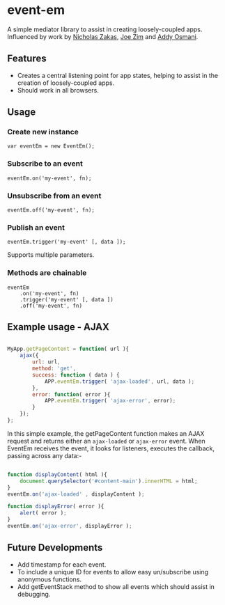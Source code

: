# event-em

A simple mediator library to assist in creating loosely-coupled apps. Influenced by work by [Nicholas Zakas](http://www.nczonline.net), [Joe Zim](http://www.joezimjs.com) and [Addy Osmani](http://www.addyosmani.com).

## Features

* Creates a central listening point for app states, helping to assist in the creation of loosely-coupled apps.
* Should work in all browsers.

## Usage

### Create new instance 

```
var eventEm = new EventEm();
```

### Subscribe to an event 

``` 
eventEm.on('my-event', fn);
```

### Unsubscribe from an event

``` 
eventEm.off('my-event', fn);
```

### Publish an event

``` 
eventEm.trigger('my-event' [, data ]);
```
Supports multiple parameters.

### Methods are chainable

``` 
eventEm
	.on('my-event', fn)	
	.trigger('my-event' [, data ])
	.off('my-event', fn)
```

## Example usage - AJAX


``` javascript

MyApp.getPageContent = function( url ){
	ajax({
		url: url,
		method: 'get',
		success: function ( data ) {
			APP.eventEm.trigger( 'ajax-loaded', url, data );
		},
		error: function( error ){
			APP.eventEm.trigger( 'ajax-error', error);
		}
	});
};

```

In this simple example, the getPageContent function makes an AJAX request and returns either an `ajax-loaded` or `ajax-error` event. When EventEm receives the event, it looks for listeners, executes the callback, passing across any data:-

``` javascript

function displayContent( html ){
	document.querySelector('#content-main').innerHTML = html;
}
eventEm.on('ajax-loaded' , displayContent );

function displayError( error ){
	alert( error );
}
eventEm.on('ajax-error', displayError );
```

## Future Developments

* Add timestamp for each event.
* To include a unique ID for events to allow easy un/subscribe using anonymous functions.
* Add getEventStack method to show all events which should assist in debugging.


